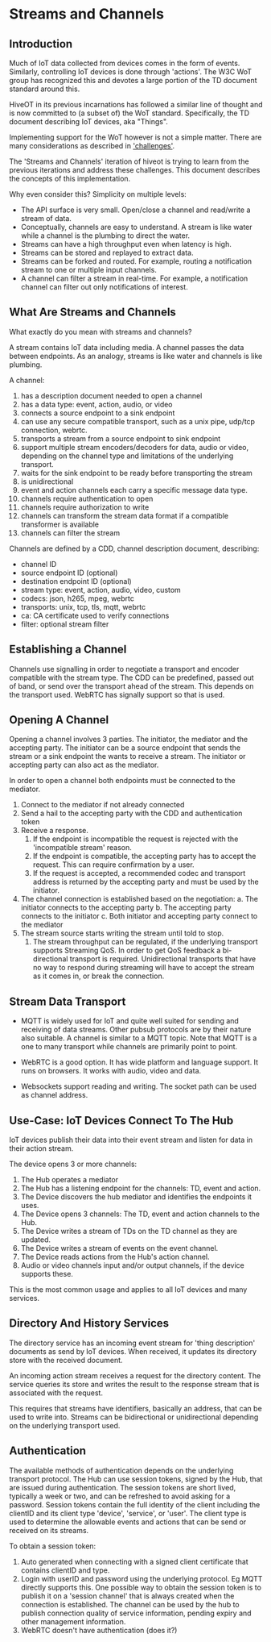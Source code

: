 # Streams and Channels

## Introduction

Much of IoT data collected from devices comes in the form of events. Similarly, controlling IoT devices is done through 'actions'. The W3C WoT group has recognized this and devotes a large portion of the TD document standard around this. 

HiveOT in its previous incarnations has followed a similar line of thought and is now committed to (a subset of) the WoT standard. Specifically, the TD document describing IoT devices, aka "Things". 

Implementing support for the WoT however is not a simple matter. There are many considerations as described in ['challenges'](challenges.md).

The 'Streams and Channels' iteration of hiveot is trying to learn from the previous iterations and address these challenges. This document describes the concepts of this implementation.

Why even consider this? Simplicity on multiple levels:
* The API surface is very small. Open/close a channel and read/write a stream of data.
* Conceptually, channels are easy to understand. A stream is like water while a channel is the plumbing to direct the water.
* Streams can have a high throughput even when latency is high.
* Streams can be stored and replayed to extract data.
* Streams can be forked and routed. For example, routing a notification stream to one or multiple input channels.
* A channel can filter a stream in real-time. For example, a notification channel can filter out only notifications of interest.


## What Are Streams and Channels

What exactly do you mean with streams and channels?

A stream contains IoT data including media. A channel passes the data between endpoints. As an analogy, streams is like water and channels is like plumbing.

A channel:
1. has a description document needed to open a channel  
2. has a data type: event, action, audio, or video
3. connects a source endpoint to a sink endpoint
4. can use any secure compatible transport, such as a unix pipe, udp/tcp connection, webrtc.
5. transports a stream from a source endpoint to sink endpoint
6. support multiple stream encoders/decoders for data, audio or video, depending on the channel type and limitations of the underlying transport.   
7. waits for the sink endpoint to be ready before transporting the stream
8. is unidirectional 
9. event and action channels each carry a specific message data type.
10. channels require authentication to open
11. channels require authorization to write
12. channels can transform the stream data format if a compatible transformer is available
13. channels can filter the stream  
 
Channels are defined by a CDD, channel description document, describing:
* channel ID
* source endpoint ID (optional)
* destination endpoint ID (optional)
* stream type: event, action, audio, video, custom
* codecs: json, h265, mpeg, webrtc
* transports: unix, tcp, tls, mqtt, webrtc
* ca: CA certificate used to verify connections
* filter: optional stream filter 

## Establishing a Channel

Channels use signalling in order to negotiate a transport and encoder compatible with the stream type. The CDD can be predefined, passed out of band, or send over the transport ahead of the stream. This depends on the transport used. WebRTC has signally support so that is used. 


## Opening A Channel

Opening a channel involves 3 parties. The initiator, the mediator and the accepting party. The initiator can be a source endpoint that sends the stream or a sink endpoint the wants to receive a stream. The initiator or accepting party can also act as the mediator. 

In order to open a channel both endpoints must be connected to the mediator.

1. Connect to the mediator if not already connected
2. Send a hail to the accepting party with the CDD and authentication token 
3. Receive a response.
   1. If the endpoint is incompatible the request is rejected with the 'incompatible stream' reason.
   1. If the endpoint is compatible, the accepting party has to accept the request. This can require confirmation by a user.
   1. If the request is accepted, a recommended codec and transport address is returned by the accepting party and must be used by the initiator.
4. The channel connection is established based on the negotiation: 
   a. The initiator connects to the accepting party
   b. The accepting party connects to the initiator
   c. Both initiator and accepting party connect to the mediator
4. The stream source starts writing the stream until told to stop.
   1. The stream throughput can be regulated, if the underlying transport supports Streaming QoS. In order to get QoS feedback a bi-directional transport is required. Unidirectional transports that have no way to respond during streaming will have to accept the stream as it comes in, or break the connection.  

## Stream Data Transport

- MQTT is widely used for IoT and quite well suited for sending and receiving of data streams. Other pubsub protocols are by their nature also suitable. A channel is similar to a MQTT topic. Note that MQTT is a one to many transport while channels are primarily point to point.  

- WebRTC is a good option. It has wide platform and language support. It runs on browsers. It works with audio, video and data.

- Websockets support reading and writing. The socket path can be used as channel address.

## Use-Case: IoT Devices Connect To The Hub

IoT devices publish their data into their event stream and listen for data in their action stream. 

The device opens 3 or more channels:

1. The Hub operates a mediator 
2. The Hub has a listening endpoint for the channels: TD, event and action.
3. The Device discovers the hub mediator and identifies the endpoints it uses.
4. The Device opens 3 channels: The TD, event and action channels to the Hub.
5. The Device writes a stream of TDs on the TD channel as they are updated.
6. The Device writes a stream of events on the event channel.
7. The Device reads actions from the Hub's action channel.
4. Audio or video channels input and/or output channels, if the device supports these.

This is the most common usage and applies to all IoT devices and many services.


## Directory And History Services

The directory service has an incoming event stream for 'thing description' documents as send by IoT devices. When received, it updates its directory store with the received document.

An incoming action stream receives a request for the directory content. The service queries its store and writes the result to the response stream that is associated with the request. 

This requires that streams have identifiers, basically an address, that can be used to write into. Streams can be bidirectional or unidirectional depending on the underlying transport used.


## Authentication

The available methods of authentication depends on the underlying transport protocol. The Hub can use session tokens, signed by the Hub, that are issued during authentication. The session tokens are short lived, typically a week or two, and can be refreshed to avoid asking for a password. 
Session tokens contain the full identity of the client including the clientID and its client type 'device', 'service', or 'user'. The client type is used to determine the allowable events and actions that can be send or received on its streams.  

To obtain a session token:
1. Auto generated when connecting with a signed client certificate that contains clientID and type.
2. Login with userID and password using the underlying protocol. Eg MQTT directly supports this. One possible way to obtain the session token is to publish it on a 'session channel' that is always created when the connection is established. The channel can be used by the hub to publish connection quality of service information, pending expiry and other management information.
3. WebRTC doesn't have authentication (does it?)
